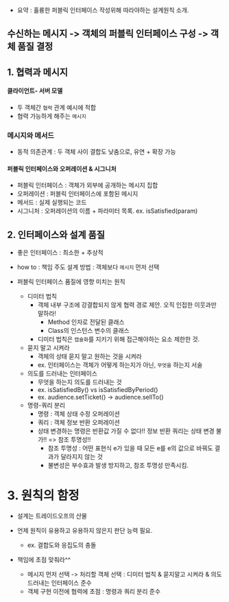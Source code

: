 * 요약 : 훌륭한 퍼블릭 인터페이스 작성위해 따라야하는 설계원칙 소개.

## 수신하는 메시지 -> 객체의 퍼블릭 인터페이스 구성 -> 객체 품질 결정

## 1. 협력과 메시지
#### 클라이언트- 서버 모델
* 두 객체간 `협력` 관계 예시에 적합
* 협력 가능하게 해주는 `메시지`

### 메시지와 메서드
* 동적 의존관계 : 두 객체 사이 결합도 낮춤으로, 유연 + 확장 가능

#### 퍼블릭 인터페이스와 오퍼레이션 & 시그니처
* 퍼블릭 인터페이스 : 객체가 외부에 공개하는 메시지 집합
* 오퍼레이션 : 퍼블릭 인터페이스에 포함된 메시지
* 메서드 : 실제 실행되는 코드
* 시그니처 : 오퍼레이션의 이름 + 파라미터 목록. ex. isSatisfied(param)


## 2. 인터페이스와 설계 품질
* 좋은 인터페이스 : 최소한 + 추상적
* how to : 책임 주도 설계 방법 : 객체보다 `메시지` 먼저 선택

* 퍼블릭 인터페이스 품질에 영향 미치는 원칙
	* 디미터 법칙
		* 객체 내부 구조에 강결합되지 않게 협력 경로 제안. 오직 인접한 이웃과만 말하라!
			* Method 인자로 전달된 클래스
			* Class의 인스턴스 변수의 클래스
		* 디미터 법칙은 `캡슐화`를 지키기 위해 접근해야하는 요소 제한한 것.
	* 묻지 말고 시켜라
		* 객체의 상태 묻지 말고 원하는 것을 시켜라
		* ex. 인터페이스는 객체가 어떻게 하는지가 아닌, `무엇을` 하는지 서술
	* 의도를 드러내는 인터페이스
		* 무엇을 하는지 의도를 드러내는 것
		* ex. isSatisfiedBy()   vs isSatisfiedByPeriod()
		* ex. audience.setTicket() -> audience.sellTo()
	* 명령-쿼리 분리
		* 명령 : 객체 상태 수정 오퍼레이션
		* 쿼리 : 객체 정보 반환 오퍼레이션
		* 상태 변경하는 명령은 반환값 가질 수 없다!! 정보 반환 쿼리는 상태 변경 불가!! => 참조 투명성!!
			* 참조 투명성 : 어떤 표현식 e가 있을 때 모든 e를 e의 값으로 바꿔도 결과가 달라지지 않는 것
			* 불변성은 부수효과 발생 방지하고, 참조 투명성 만족시킴.

# 3. 원칙의 함정
* 설계는 트레이드오프의 산물
* 언제 원칙이 유용하고 유용하지 않은지 판단 능력 필요.
	* ex. 결합도와 응집도의 충돌

* 책임에 초점 맞춰라^^
	* 메시지 먼저 선택 -> 처리할 객체 선택 : 디미터 법칙 & 묻지말고 시켜라 & 의도 드러내는 인터페이스 준수
	* 객체 구현 이전에 협력에 초점 : 명령과 쿼리 분리 준수
